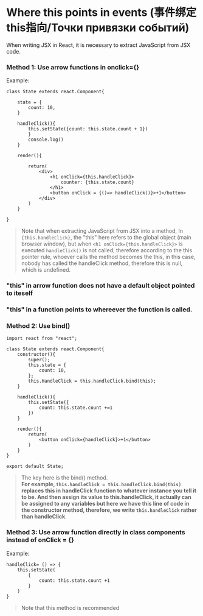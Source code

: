 # Where this points in events (事件绑定this指向/Точки привязки событий)
When writing JSX in React, it is necessary to extract JavaScript from JSX code.  
### Method 1: Use arrow functions in onclick={}
Example:  
```
class State extends react.Component{

    state = {
        count: 10,
    }
    
    handleClick(){
        this.setState({count: this.state.count + 1})
        }
        console.log()
    }

    render(){
       
        return(
            <div>
                <h1 onClick={this.handleClick}>
                    counter: {this.state.count}
                </h1>
                <button onClick = {()=> handleClick()}>+1</button>
            </div>
        )
    }

}
```
>Note that when extracting JavaScript from JSX into a method, In `{this.handleClick}`, the "this" here refers to the global object (main browser window), but when `<h1 onClick={this.handleClick}>` is executed `handleClick()` is not called, therefore according to the this pointer rule, whoever calls the method becomes the this, in this case, nobody has called the handleClick method, therefore this is null, which is undefined.  

### "this" in arrow function does not have a default object pointed to iteself  

### "this" in a function points to whereever the function is called.

### Method 2: Use bind()
```
import react from "react";

class State extends react.Component{
    constructor(){
        super();
        this.state = {
            count: 10,
        };
        this.HandleClick = this.handleClick.bind(this);
    }

    handleClick(){
        this.setState({
            count: this.state.count +=1
        })
    }

    render(){
        return(
            <button onClick={handleClick}>+1</button>
        )
    }
}

export default State;
```  
>The key here is the bind() method.  
>**For example, `this.handleClick = this.handleClick.bind(this)` replaces this in handleClick function to whatever instance you tell it to be. And then assign its value to this.handleClick, it actually can be assigned to any variables but here we have this line of code in the constructor method, therefore, we write `this.handleClick` rather than handleClick**.  

### Method 3: Use arrow function directly in class components instead of onClick = {}

Example:
```
handleClick= () => {
    this.setState(
        {
            count: this.state.count +1
        }
    )
}
```
>Note that this method is recommended